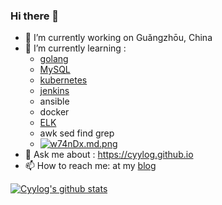 ### Hi there 👋

- 🔭 I’m currently working on Guǎngzhōu, China
- 🌱 I’m currently learning :
  - [golang](<https://github.com/cyylog/Go_status>)
  - [MySQL](https://dev.mysql.com/doc/refman/5.7/en/optimization.html)
  - [kubernetes](https://kubernetes.io/docs/home/)
  - [jenkins](https://www.jenkins.io/zh/doc/book/installing/)
  - ansible
  - docker
  - [ELK](https://www.elastic.co/guide/index.html)			
  - awk sed find grep
  - [![w74nDx.md.png](https://s1.ax1x.com/2020/09/21/w74nDx.md.png)](https://imgchr.com/i/w74nDx)
- 💬 Ask me about : https://cyylog.github.io
- 📫 How to reach me:  at my [blog](https://cyylog.github.io)

[![Cyylog's github stats](https://github-readme-stats.vercel.app/api?username=cyylog&show_icons=true)](https://github.com/cyylog/Go_status)
